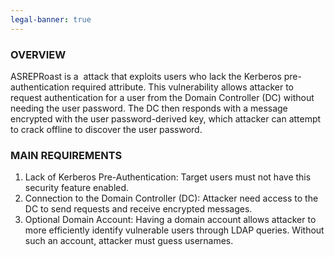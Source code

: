 ```yaml
---
legal-banner: true
---
```


### **OVERVIEW**

ASREPRoast is a  attack that exploits users who lack the Kerberos pre-authentication required attribute. This vulnerability allows attacker to request authentication for a user from the Domain Controller (DC) without needing the user password. The DC then responds with a message encrypted with the user password-derived key, which attacker can attempt to crack offline to discover the user password.

### **MAIN REQUIREMENTS**

1.  Lack of Kerberos Pre-Authentication: Target users must not have this security feature enabled.
2.  Connection to the Domain Controller (DC): Attacker need access to the DC to send requests and receive encrypted messages.
3.  Optional Domain Account: Having a domain account allows attacker to more efficiently identify vulnerable users through LDAP queries. Without such an account, attacker must guess usernames.